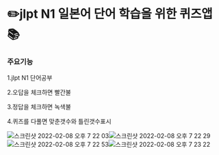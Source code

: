# ✏️jlpt N1 일본어 단어 학습을 위한 퀴즈앱📚

### 주요기능
1.jlpt N1 단어공부

2.오답을 체크하면 빨간불

3.정답을 체크하면 녹색불

4.퀴즈를 다풀면 맞춘갯수와 틀린갯수표시

![스크린샷 2022-02-08 오후 7 22 03](https://user-images.githubusercontent.com/91593937/152968369-03844239-2a28-40c9-9f5a-67a3af7ec1cb.png)![스크린샷 2022-02-08 오후 7 22 29](https://user-images.githubusercontent.com/91593937/152968612-e9ef8a45-4a76-4d88-85e2-1faa7296ccaf.png)![스크린샷 2022-02-08 오후 7 22 53](https://user-images.githubusercontent.com/91593937/152968761-d53ca640-862d-45c2-8285-3c1965d109ef.png)![스크린샷 2022-02-08 오후 7 23 22](https://user-images.githubusercontent.com/91593937/152968943-03660226-99d5-4d7c-a675-ab21358c082d.png)

